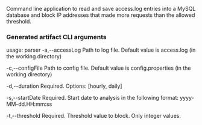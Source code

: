 Command line application to read and save access.log entries into a MySQL database and block IP addresses that made more requests than the allowed threshold.


### Generated artifact CLI arguments
usage: parser
 -a,--accessLog <arg>    Path to log file. Default value is access.log (in the working directory)

 -c,--configFile <arg>   Path to config file. Default value is config.properties (in the working directory)

 -d,--duration <arg>     Required. Options: [hourly, daily]

 -s,--startDate <arg>    Required. Start date to analysis in the following format: yyyy-MM-dd.HH:mm:ss

 -t,--threshold <arg>    Required. Threshold value to block. Only integer values.
	
